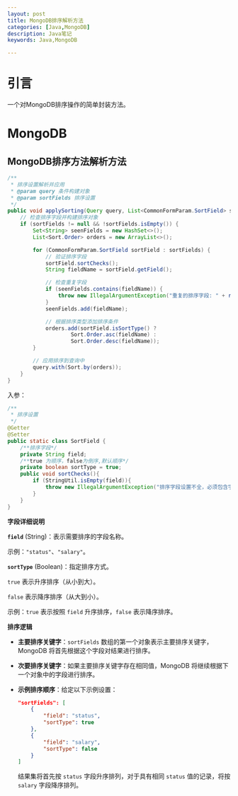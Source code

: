 ```yaml
---
layout: post
title: MongoDB排序解析方法
categories: [Java,MongoDB]
description: Java笔记
keywords: Java,MongoDB

---
```


# 引言

一个对MongoDB排序操作的简单封装方法。  



# MongoDB

## MongoDB排序方法解析方法

```java
/**
 * 排序设置解析并应用
 * @param query 条件构建对象
 * @param sortFields 排序设置
 */
public void applySorting(Query query, List<CommonFormParam.SortField> sortFields) {
    // 检查排序字段并构建排序对象
    if (sortFields != null && !sortFields.isEmpty()) {
        Set<String> seenFields = new HashSet<>();
        List<Sort.Order> orders = new ArrayList<>();

        for (CommonFormParam.SortField sortField : sortFields) {
            // 验证排序字段
            sortField.sortChecks();
            String fieldName = sortField.getField();

            // 检查重复字段
            if (seenFields.contains(fieldName)) {
                throw new IllegalArgumentException("重复的排序字段: " + removeKeyPrefix(fieldName));
            }
            seenFields.add(fieldName);

            // 根据排序类型添加排序条件
            orders.add(sortField.isSortType() ?
                    Sort.Order.asc(fieldName) :
                    Sort.Order.desc(fieldName));
        }

        // 应用排序到查询中
        query.with(Sort.by(orders));
    }
}
```

入参：

```java
/**
 * 排序设置
 */
@Getter
@Setter
public static class SortField {
    /**排序字段*/
    private String field;
    /**true 为顺序，false为倒序,默认顺序*/
    private boolean sortType = true;
    public void sortChecks(){
        if (StringUtil.isEmpty(field)){
            throw new IllegalArgumentException("排序字段设置不全，必须包含字段：field");
        }
    }
}
```

 **字段详细说明**

**`field`** (String)：表示需要排序的字段名称。

示例：`"status"`、`"salary"`。

**`sortType`** (Boolean)：指定排序方式。

`true` 表示升序排序（从小到大）。

`false` 表示降序排序（从大到小）。

示例：`true` 表示按照 `field` 升序排序，`false` 表示降序排序。

**排序逻辑**

- **主要排序关键字**：`sortFields` 数组的第一个对象表示主要排序关键字，MongoDB 将首先根据这个字段对结果进行排序。
- **次要排序关键字**：如果主要排序关键字存在相同值，MongoDB 将继续根据下一个对象中的字段进行排序。
- **示例排序顺序**：给定以下示例设置：
  
  ```json
  "sortFields": [
      {
          "field": "status",
          "sortType": true
      },
      {
          "field": "salary",
          "sortType": false
      }
  ]
  ```

  结果集将首先按 `status` 字段升序排列，对于具有相同 `status` 值的记录，将按 `salary` 字段降序排列。